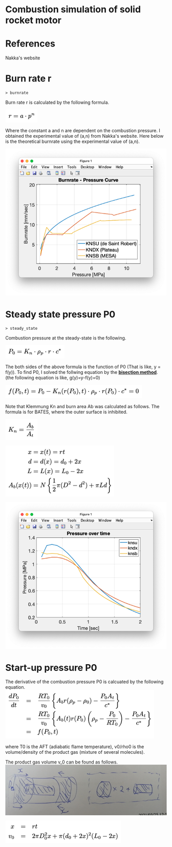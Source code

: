 # Combustion simulation of solid rocket motor

# References
Nakka's website


# Burn rate r 
```
> burnrate
```
Burn rate r is calculated by the following formula.

![](misc/r.png)

Where the constant a and n are dependent on the combustion pressure. I obtained the experimental value of (a,n) from Nakka's website. Here below is the theoretical burnrate using the experimental value of (a,n).

![burnrate.png](misc/burnrate.png)


# Steady state pressure P0

```
> steady_state
```
Combustion pressure at the steady-state is the following.

![](misc/p0.png)

The both sides of the above formula is the function of P0 (That is like, y = f(y)). To find P0, I solved the follwing equation by the [**bisection method**](https://en.wikipedia.org/wiki/Bisection_method). (the following equation is like, g(y)=y-f(y)=0)
 
![](misc/f.png)

Note that Klemmung Kn and burn area Ab was calculated as follows.
The formula is for BATES, where the outer surface is inhibited.

![](misc/Kn.png)

![](misc/Ab.png)

![burnrate.png](misc/steady_state.png)

# Start-up pressure P0
The derivative of the combustion pressure P0 is calcuated by the following equation.
![](misc/dpdt.png)

where T0 is the AFT (adiabatic flame temperature), v0/rho0 is the volume/density of the product gas (mixture of several molecules).

The product gas volume v_0 can be found as follows.
![](misc/v0_draw.jpg)

![](misc/v0.png)



